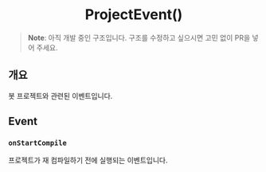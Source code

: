 <h1 align="center">ProjectEvent()</h1>

> **Note**: 아직 개발 중인 구조입니다. 구조를 수정하고 싶으시면 고민 없이 PR을 넣어 주세요.

## 개요

봇 프로젝트와 관련된 이벤트입니다.

## Event

### `onStartCompile`

프로젝트가 재 컴파일하기 전에 실행되는 이벤트입니다.